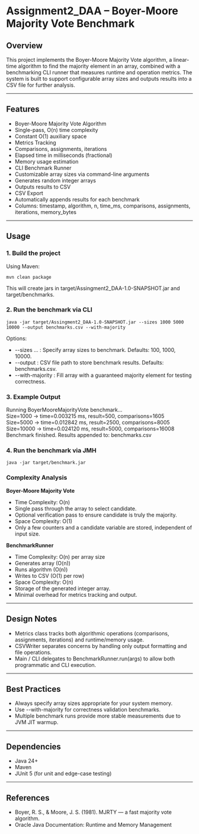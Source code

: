 # Assignment2_DAA – Boyer-Moore Majority Vote Benchmark

## Overview

This project implements the Boyer-Moore Majority Vote algorithm, a linear-time algorithm to find the majority element in an array, combined with a benchmarking CLI runner that measures runtime and operation metrics. The system is built to support configurable array sizes and outputs results into a CSV file for further analysis.

---

## Features
- Boyer-Moore Majority Vote Algorithm
- Single-pass, O(n) time complexity
- Constant O(1) auxiliary space
- Metrics Tracking
- Comparisons, assignments, iterations
- Elapsed time in milliseconds (fractional)
- Memory usage estimation
- CLI Benchmark Runner
- Customizable array sizes via command-line arguments
- Generates random integer arrays
- Outputs results to CSV
- CSV Export
- Automatically appends results for each benchmark
- Columns: timestamp, algorithm, n, time_ms, comparisons, assignments, iterations, memory_bytes

---

## Usage

### 1. Build the project

Using Maven:

`mvn clean package`

This will create jars in target/Assingment2_DAA-1.0-SNAPSHOT.jar and target/benchmarks.

### 2. Run the benchmark via CLI
   `java -jar target/Assingment2_DAA-1.0-SNAPSHOT.jar --sizes 1000 5000 10000 --output benchmarks.csv --with-majority`

   Options:
   - --sizes <n1> <n2> ... : Specify array sizes to benchmark. Defaults: 100, 1000, 10000.
   - --output <file> : CSV file path to store benchmark results. Defaults: benchmarks.csv.
   - --with-majority : Fill array with a guaranteed majority element for testing correctness.

### 3. Example Output
  Running BoyerMooreMajorityVote benchmark...  
  Size=1000 -> time=0.003215 ms, result=500, comparisons=1605  
  Size=5000 -> time=0.012842 ms, result=2500, comparisons=8005  
  Size=10000 -> time=0.024120 ms, result=5000, comparisons=16008  
  Benchmark finished. Results appended to: benchmarks.csv  

### 4. Run the benchmark via JMH
   `java -jar target/benchmark.jar`

### Complexity Analysis

**Boyer-Moore Majority Vote**
- Time Complexity: O(n)
- Single pass through the array to select candidate.
- Optional verification pass to ensure candidate is truly the majority.
- Space Complexity: O(1)
- Only a few counters and a candidate variable are stored, independent of input size.

**BenchmarkRunner**
- Time Complexity: O(n) per array size
- Generates array (O(n))
- Runs algorithm (O(n))
- Writes to CSV (O(1) per row)
- Space Complexity: O(n)
- Storage of the generated integer array.
- Minimal overhead for metrics tracking and output.

---

## Design Notes
- Metrics class tracks both algorithmic operations (comparisons, assignments, iterations) and runtime/memory usage.
- CSVWriter separates concerns by handling only output formatting and file operations.
- Main / CLI delegates to BenchmarkRunner.run(args) to allow both programmatic and CLI execution.

---

## Best Practices
- Always specify array sizes appropriate for your system memory.
- Use --with-majority for correctness validation benchmarks.
- Multiple benchmark runs provide more stable measurements due to JVM JIT warmup.

---

## Dependencies
- Java 24+
- Maven
- JUnit 5 (for unit and edge-case testing)

---

## References
- Boyer, R. S., & Moore, J. S. (1981). MJRTY — a fast majority vote algorithm.
- Oracle Java Documentation: Runtime and Memory Management   
